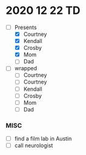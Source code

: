 # 2020 12 22 TD

- [ ] Presents
  - [x] Courtney
  - [x] Kendall
  - [x] Crosby
  - [x] Mom
  - [ ] Dad

- [ ] wrapped
  - [ ] Courtney
  - [ ] Courtney
  - [ ] Kendall
  - [ ] Crosby
  - [ ] Mom
  - [ ] Dad

### MISC
- [ ] find a film lab in Austin
- [ ] call neurologist

<!--
## Completed
- [x] Laundry
- [x] Psychological Evaluation
  - [x] Psychological evaluation paperwork
  - [x] Write out psychological evaluation address and directions
- [x] Clothes
  - [x] Bras
    - [x] Sizing
    - [x] Bralettes
- [x] check groupme
-->
<!--
- [x] Podcasts
  - [x] Blair iilluminaughii
  - [x] Three Arrows History
    - couldn't find
  - [x] Podcast apps
    - [x] Overcast
      - not on android
    - [x] Google Podcasts
    - [x] Etc.
-->
